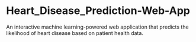 # Heart_Disease_Prediction-Web-App
An interactive machine learning-powered web application that predicts the likelihood of heart disease based on patient health data.

